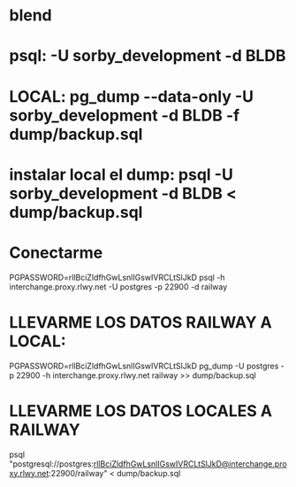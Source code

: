 # blend
# psql: -U sorby_development -d BLDB

# LOCAL: pg_dump --data-only -U sorby_development -d BLDB -f dump/backup.sql
# instalar local el dump: psql -U sorby_development -d BLDB < dump/backup.sql
# Conectarme 
PGPASSWORD=rllBciZldfhGwLsnlIGswIVRCLtSlJkD psql -h interchange.proxy.rlwy.net -U postgres -p 22900 -d railway

# LLEVARME LOS DATOS RAILWAY A LOCAL: 
PGPASSWORD=rllBciZldfhGwLsnlIGswIVRCLtSlJkD pg_dump -U postgres -p 22900 -h interchange.proxy.rlwy.net railway >> dump/backup.sql


# LLEVARME LOS DATOS LOCALES A RAILWAY
psql "postgresql://postgres:rllBciZldfhGwLsnlIGswIVRCLtSlJkD@interchange.proxy.rlwy.net:22900/railway" < dump/backup.sql